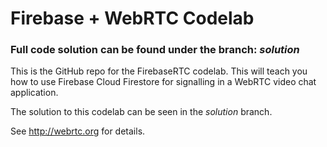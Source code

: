 # Firebase + WebRTC Codelab

### Full code solution can be found under the branch: _solution_

This is the GitHub repo for the FirebaseRTC codelab. This will teach you how
to use Firebase Cloud Firestore for signalling in a WebRTC video chat application.

The solution to this codelab can be seen in the _solution_ branch.

See http://webrtc.org for details.
